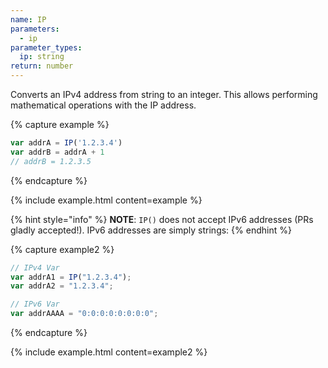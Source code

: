 ```yaml
---
name: IP
parameters:
  - ip
parameter_types:
  ip: string
return: number
---
```


Converts an IPv4 address from string to an integer. This allows performing mathematical operations with the IP address.

{% capture example %}
```javascript
var addrA = IP('1.2.3.4')
var addrB = addrA + 1
// addrB = 1.2.3.5
```
{% endcapture %}

{% include example.html content=example %}

{% hint style="info" %}
**NOTE**: `IP()` does not accept IPv6 addresses (PRs gladly accepted!). IPv6 addresses are simply strings:
{% endhint %}

{% capture example2 %}
```javascript
// IPv4 Var
var addrA1 = IP("1.2.3.4");
var addrA2 = "1.2.3.4";

// IPv6 Var
var addrAAAA = "0:0:0:0:0:0:0:0";
```
{% endcapture %}

{% include example.html content=example2 %}
